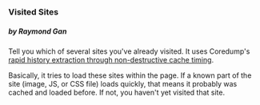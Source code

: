 ### Visited Sites
##### by Raymond Gan

Tell you which of several sites you've already visited. It uses Coredump's [rapid history extraction through non-destructive cache timing](http://lcamtuf.coredump.cx/cachetime/chrome.html).

Basically, it tries to load these sites within the page. If a known part of the site (image, JS, or CSS file) loads quickly, that means it probably was cached and loaded before. If not, you haven't yet visited that site.
